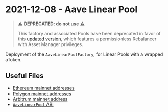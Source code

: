 # 2021-12-08 - Aave Linear Pool

> ⚠️ **DEPRECATED: do not use** ⚠️
>
> This factory and associated Pools have been deprecated in favor of this [updated version](../../20220817-aave-rebalanced-linear-pool), which features a permissionless Rebalancer with Asset Manager privileges.

Deployment of the `AaveLinearPoolFactory`, for Linear Pools with a wrapped aToken.

## Useful Files

- [Ethereum mainnet addresses](./output/mainnet.json)
- [Polygon mainnet addresses](./output/polygon.json)
- [Arbitrum mainnet address](./output/arbitrum.json)
- [`AaveLinearPool` ABI](./abi/AaveLinearPool.json)
